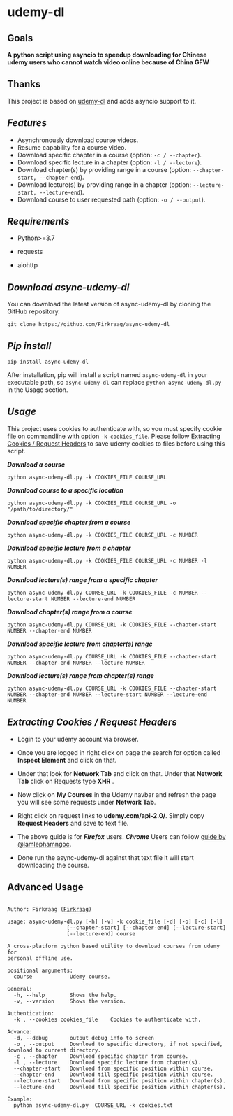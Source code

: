 
# udemy-dl
## Goals

**A python script using asyncio to speedup downloading for Chinese udemy users who cannot watch video online because of China GFW**
## Thanks
   This project is based on [udemy-dl][1] and adds asyncio support to it.
## ***Features***
- Asynchronously download course videos.
- Resume capability for a course video.
- Download specific chapter in a course (option: `-c / --chapter`).
- Download specific lecture in a chapter (option: `-l / --lecture`).
- Download chapter(s) by providing range in a course (option: `--chapter-start, --chapter-end`).
- Download lecture(s) by providing range in a chapter (option: `--lecture-start, --lecture-end`).
- Download course to user requested path (option: `-o / --output`).

## ***Requirements***

- Python\>=3.7

- requests

- aiohttp

## ***Download async-udemy-dl***

You can download the latest version of async-udemy-dl by cloning the GitHub repository.

	git clone https://github.com/Firkraag/async-udemy-dl
	
## ***Pip install***
```
pip install async-udemy-dl
```
After installation, pip will install a script named `async-udemy-dl` in your executable path, so `async-udemy-dl` can replace `python async-udemy-dl.py ` in the Usage section.

## ***Usage***
This project uses cookies to authenticate with, so you must specify cookie file on commandline with option `-k cookies_file`. 
Please follow [Extracting Cookies / Request Headers][2] to save udemy cookies to files before using this script.

***Download a course***

	python async-udemy-dl.py -k COOKIES_FILE COURSE_URL
  
***Download course to a specific location***

	python async-udemy-dl.py -k COOKIES_FILE COURSE_URL -o "/path/to/directory/"
  
***Download specific chapter from a course***

	python async-udemy-dl.py -k COOKIES_FILE COURSE_URL -c NUMBER

***Download specific lecture from a chapter***

	python async-udemy-dl.py -k COOKIES_FILE COURSE_URL -c NUMBER -l NUMBER

***Download lecture(s) range from a specific chapter***

	python async-udemy-dl.py COURSE_URL -k COOKIES_FILE -c NUMBER --lecture-start NUMBER --lecture-end NUMBER

***Download chapter(s) range from a course***

	python async-udemy-dl.py COURSE_URL -k COOKIES_FILE --chapter-start NUMBER --chapter-end NUMBER

***Download specific lecture from chapter(s) range***

	python async-udemy-dl.py COURSE_URL -k COOKIES_FILE --chapter-start NUMBER --chapter-end NUMBER --lecture NUMBER

***Download lecture(s) range from chapter(s) range***

	python async-udemy-dl.py COURSE_URL -k COOKIES_FILE --chapter-start NUMBER --chapter-end NUMBER --lecture-start NUMBER --lecture-end NUMBER

## ***Extracting Cookies / Request Headers***

 - Login to your udemy account via browser.
 - Once you are logged in right click on page the search for option called **Inspect Element** and click on that.
 - Under that look for **Network Tab** and click on that. Under that **Network Tab** click on Requests type **XHR** .
 - Now click on **My Courses** in the Udemy navbar and refresh the page you will see some requests under **Network Tab**.
 - Right click on request links to **udemy.com/api-2.0/**. Simply copy **Request Headers** and save to text file.
 - The above guide is for ***Firefox*** users. ***Chrome*** Users can follow [guide by @lamlephamngoc][3].
	 
 - Done run the async-udemy-dl against that text file it will start downloading the course.



## **Advanced Usage**

<pre><code>
Author: Firkraag (<a href="https://github.com/Firkraag/">Firkraag</a>)

usage: async-udemy-dl.py [-h] [-v] -k cookie_file [-d] [-o] [-c] [-l]
                   [--chapter-start] [--chapter-end] [--lecture-start]
                   [--lecture-end] course

A cross-platform python based utility to download courses from udemy for
personal offline use.

positional arguments:
  course            Udemy course.

General:
  -h, --help        Shows the help.
  -v, --version     Shows the version.

Authentication:
  -k , --cookies cookies_file    Cookies to authenticate with.

Advance:
  -d, --debug       output debug info to screen
  -o , --output     Download to specific directory, if not specified, download to current directory.
  -c , --chapter    Download specific chapter from course.
  -l , --lecture    Download specific lecture from chapter(s).
  --chapter-start   Download from specific position within course.
  --chapter-end     Download till specific position within course.
  --lecture-start   Download from specific position within chapter(s).
  --lecture-end     Download till specific position within chapter(s).

Example:
  python async-udemy-dl.py  COURSE_URL -k cookies.txt
</code></pre>

[1]:	https://github.com/r0oth3x49/udemy-dl
[2]:	https://github.com/Firkraag/async-udemy-dl#extracting-cookies--request-headers
[3]:	https://github.com/r0oth3x49/udemy-dl/issues/303#issuecomment-441345792